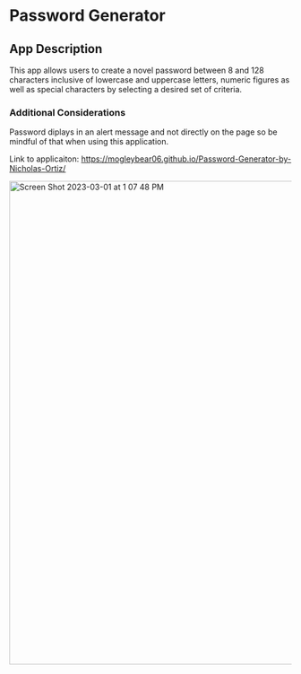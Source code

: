 # Password Generator

## App Description
This app allows users to create a novel password between 8 and 128 characters inclusive of lowercase and uppercase letters, numeric figures as well as special characters by selecting a desired set of criteria.

### Additional Considerations 
Password diplays in an alert message and not directly on the page
so be mindful of that when using this application.

Link to applicaiton: https://mogleybear06.github.io/Password-Generator-by-Nicholas-Ortiz/

<img width="862" alt="Screen Shot 2023-03-01 at 1 07 48 PM" src="https://user-images.githubusercontent.com/44917761/222240019-26c48f75-ecb7-4afd-9afb-965c0e4038e7.png">

